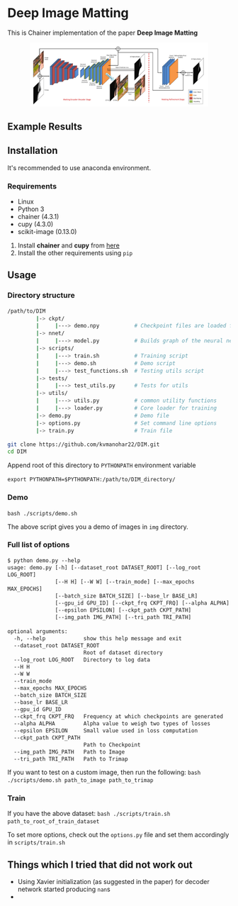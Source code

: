 # Deep Image Matting

This is Chainer implementation of the paper **Deep Image Matting**

<p align="center"><img width="80%" height="50%" src="imgs/network.png"/></p>

## Example Results

## Installation
It's recommended to use anaconda environment.

### Requirements
- Linux
- Python 3
- chainer (4.3.1)
- cupy (4.3.0)
- scikit-image (0.13.0)

1. Install **chainer** and **cupy** from [here](https://docs.chainer.org/en/stable/install.html)
2. Install the other requirements using `pip`

## Usage

### Directory structure
```bash
/path/to/DIM
         |-> ckpt/
         |     |---> demo.npy           # Checkpoint files are loaded from here
         |-> nnet/
         |     |---> model.py           # Builds graph of the neural network
         |-> scripts/
         |     |---> train.sh           # Training script
         |     |---> demo.sh            # Demo script
         |     |---> test_functions.sh  # Testing utils script
         |-> tests/
         |     |---> test_utils.py      # Tests for utils
         |-> utils/
         |     |---> utils.py           # common utility functions
         |     |---> loader.py          # Core loader for training
         |-> demo.py                    # Demo file
         |-> options.py                 # Set command line options
         |-> train.py                   # Train file
```

```bash
git clone https://github.com/kvmanohar22/DIM.git
cd DIM
```
Append root of this directory to `PYTHONPATH` environment variable

```export PYTHONPATH=$PYTHONPATH:/path/to/DIM_directory/```

### Demo
`bash ./scripts/demo.sh`

The above script gives you a demo of images in `img` directory.

### Full list of options
```
$ python demo.py --help
usage: demo.py [-h] [--dataset_root DATASET_ROOT] [--log_root LOG_ROOT]
               [--H H] [--W W] [--train_mode] [--max_epochs MAX_EPOCHS]
               [--batch_size BATCH_SIZE] [--base_lr BASE_LR]
               [--gpu_id GPU_ID] [--ckpt_frq CKPT_FRQ] [--alpha ALPHA]
               [--epsilon EPSILON] [--ckpt_path CKPT_PATH]
               [--img_path IMG_PATH] [--tri_path TRI_PATH]

optional arguments:
  -h, --help            show this help message and exit
  --dataset_root DATASET_ROOT
                        Root of dataset directory
  --log_root LOG_ROOT   Directory to log data
  --H H
  --W W
  --train_mode
  --max_epochs MAX_EPOCHS
  --batch_size BATCH_SIZE
  --base_lr BASE_LR
  --gpu_id GPU_ID
  --ckpt_frq CKPT_FRQ   Frequency at which checkpoints are generated
  --alpha ALPHA         Alpha value to weigh two types of losses
  --epsilon EPSILON     Small value used in loss computation
  --ckpt_path CKPT_PATH
                        Path to Checkpoint
  --img_path IMG_PATH   Path to Image
  --tri_path TRI_PATH   Path to Trimap
```

If you want to test on a custom image, then run the following:
`bash ./scripts/demo.sh path_to_image path_to_trimap`

### Train
If you have the above dataset:
`bash ./scripts/train.sh path_to_root_of_train_dataset`

To set more options, check out the `options.py` file and set them accordingly in `scripts/train.sh`

## Things which I tried that did not work out
- Using Xavier initialization (as suggested in the paper) for decoder network started producing `nan`s
-  

